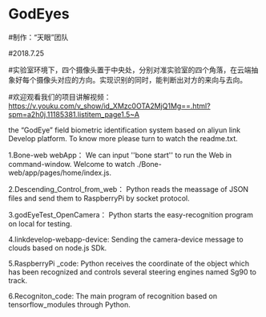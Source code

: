# GodEyes
#制作：“天眼”团队

#2018.7.25

#实验室环境下，四个摄像头置于中央处，分别对准实验室的四个角落，在云端抽象好每个摄像头对应的方向。实现识别的同时，能判断出对方的来向与去向。

#欢迎观看我们的项目讲解视频：https://v.youku.com/v_show/id_XMzc0OTA2MjQ1Mg==.html?spm=a2h0j.11185381.listitem_page1.5~A

the “GodEye” field biometric identification system based on aliyun link Develop platform.
To know more please turn to watch the readme.txt.

1.Bone-web webApp：
	We can input ''bone start'' to run the Web in command-window. Welcome to watch ./Bone-web/app/pages/home/index.js.
	
2.Descending_Control_from_web： 
	Python reads the meassage of JSON files and send them to RaspberryPi by socket protocol.
	
3.godEyeTest_OpenCamera：
	Python starts the easy-recognition program on local for testing.
	
4.linkdevelop-webapp-device:
	Sending the camera-device message to clouds based on node.js SDk.
	
5.RaspberryPi _code:
	Python receives the coordinate of the object which has been recognized and controls several steering engines named Sg90 to track.
	
6.Recogniton_code:
	The main program of recognition based on tensorflow_modules through Python.
